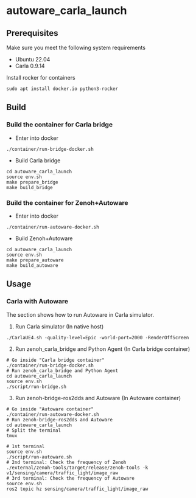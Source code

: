 # autoware_carla_launch

## Prerequisites

Make sure you meet the following system requirements

* Ubuntu 22.04
* Carla 0.9.14

Install rocker for containers

```shell
sudo apt install docker.io python3-rocker
```

## Build

### Build the container for Carla bridge

* Enter into docker

```shell
./container/run-bridge-docker.sh
```

* Build Carla bridge

```shell
cd autoware_carla_launch
source env.sh
make prepare_bridge
make build_bridge
```

### Build the container for Zenoh+Autoware

* Enter into docker

```shell
./container/run-autoware-docker.sh
```

* Build Zenoh+Autoware

```shell
cd autoware_carla_launch
source env.sh
make prepare_autoware
make build_autoware
```

## Usage

### Carla with Autoware

The section shows how to run Autoware in Carla simulator.

1. Run Carla simulator (In native host)

```shell
./CarlaUE4.sh -quality-level=Epic -world-port=2000 -RenderOffScreen
```

2. Run zenoh_carla_bridge and Python Agent (In Carla bridge container)

```shell
# Go inside "Carla bridge container"
./container/run-bridge-docker.sh
# Run zenoh_carla_bridge and Python Agent
cd autoware_carla_launch
source env.sh
./script/run-bridge.sh
```

3. Run zenoh-bridge-ros2dds and Autoware (In Autoware container)

```shell
# Go inside "Autoware container"
./container/run-autoware-docker.sh
# Run zenoh-bridge-ros2dds and Autoware
cd autoware_carla_launch
# Split the terminal
tmux

# 1st terminal
source env.sh
./script/run-autoware.sh
# 2nd terminal: Check the frequency of Zenoh
./external/zenoh-tools/target/release/zenoh-tools -k v1/sensing/camera/traffic_light/image_raw
# 3rd terminal: Check the frequency of Autoware
source env.sh
ros2 topic hz sensing/camera/traffic_light/image_raw
```
